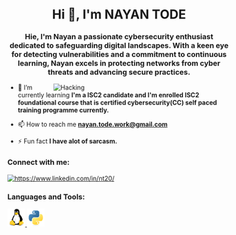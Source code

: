 <h1 align="center">Hi 👋, I'm NAYAN TODE</h1>
<h3 align="center">Hie, I'm Nayan a passionate cybersecurity enthusiast dedicated to safeguarding digital landscapes. With a keen eye for detecting vulnerabilities and a commitment to continuous learning, Nayan excels in protecting networks from cyber threats and advancing secure practices.</h3>

<img align="right" alt="Hacking" width="400" src="https://encrypted-tbn0.gstatic.com/images?q=tbn:ANd9GcQFbX58MqlqzKxO4kY1G5syNt_mOETnnHkIAQ&s">

- 🌱 I’m currently learning **I'm a ISC2 candidate and I'm enrolled ISC2 foundational course that is certified cybersecurity(CC) self paced training programme currently.**

- 📫 How to reach me **nayan.tode.work@gmail.com**

- ⚡ Fun fact **I have alot of sarcasm.**

<h3 align="left">Connect with me:</h3>
<p align="left">
<a href="https://linkedin.com/in/https://www.linkedin.com/in/nt20/" target="blank"><img align="center" src="https://raw.githubusercontent.com/rahuldkjain/github-profile-readme-generator/master/src/images/icons/Social/linked-in-alt.svg" alt="https://www.linkedin.com/in/nt20/" height="30" width="40" /></a>
</p>

<h3 align="left">Languages and Tools:</h3>
<p align="left"> <a href="https://www.linux.org/" target="_blank" rel="noreferrer"> <img src="https://raw.githubusercontent.com/devicons/devicon/master/icons/linux/linux-original.svg" alt="linux" width="40" height="40"/> </a> <a href="https://www.python.org" target="_blank" rel="noreferrer"> <img src="https://raw.githubusercontent.com/devicons/devicon/master/icons/python/python-original.svg" alt="python" width="40" height="40"/> </a> </p>
